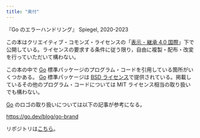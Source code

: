 ```yaml
---
title: "奥付"
---
```


『Go のエラーハンドリング』
Spiegel, 2020-2023

この本はクリエイティブ・コモンズ・ライセンスの「[表示 - 継承 4.0 国際](https://creativecommons.org/licenses/by-sa/4.0/deed.ja "Creative Commons — 表示 - 継承 4.0 国際 — CC BY-SA 4.0")」下で公開している。ライセンスの要求する条件に従う限り，自由に複製・配布・改変を行っていただいて構わない。

この本の中で [Go] 標準パッケージのプログラム・コードを引用している箇所がいくつかある。 [Go] 標準パッケージは [BSD ライセンス](https://golang.org/LICENSE "LICENSE - The Go Programming Language")で提供されている。掲載しているその他のプログラム・コードについては MIT ライセンス相当の取り扱いでも構わない。

[Go] のロゴの取り扱いについては以下の記事が参考になる。

https://go.dev/blog/go-brand

リポジトリは[こちら](https://github.com/spiegel-im-spiegel/zenn-docs/tree/main/books/error-handling-in-golang)。

[Go]: https://golang.org/ "The Go Programming Language"
<!-- eof -->
